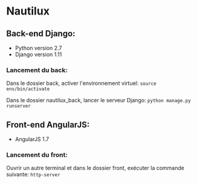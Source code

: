 # Nautilux

## Back-end Django:
* Python version 2.7
* Django version 1.11

### Lancement du back:

Dans le dossier back, activer l'environnement virtuel:
`source env/bin/activate`

Dans le dossier nautilux_back, lancer le serveur Django:
`python manage.py runserver`


## Front-end AngularJS:
* AngularJS 1.7

### Lancement du front:
Ouvrir un autre terminal et dans le dossier front, exécuter la commande suivante:
`http-server`
